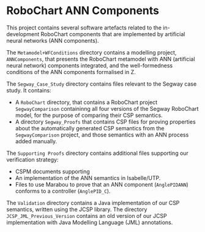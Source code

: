 # RoboChart ANN Components

This project contains several software artefacts related to the in-development RoboChart components that are implemented by artificial neural networks (ANN components).

The `Metamodel+WFConditions` directory contains a modelling project, `ANNComponents`, that presents the RoboChart metamodel with ANN (artificial neural network) components integrated, and the well-formedness conditions of the ANN components formalised in Z.

The `Segway_Case_Study` directory contains files relevant to the Segway case study. It contains: 
 - A `RoboChart` directory, that contains a RoboChart project `SegwayComparison` containinng all four versions of the Segway RoboChart model, 
   for the purpose of comparing their CSP semantics. 
 - A directory `Segway_Proofs` that contains CSP files for proving properties about the automatically generated CSP semantics from the 
   `SegwayComparison` project, and those semantics with an ANN process added manually. 

The `Supporting Proofs` directory contains additional files supporting our verification strategy:
- CSPM documents supporting 
- An implementation of the ANN semantics in Isabelle/UTP. 
- Files to use Marabou to prove that an ANN component (`AnglePIDANN`) conforms to a controller (`AnglePID_C`). 

The `Validation` directory contains a Java implementation of our CSP semantics, written using the JCSP library. The directory `JCSP_JML_Previous_Version` contains 
an old version of our JCSP implementation with Java Modelling Language (JML) annotations. 